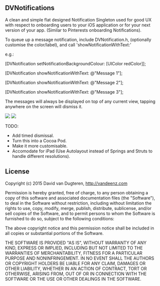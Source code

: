 DVNotifications
---

A clean and simple flat designed Notification Singleton used for good UX with respect to onboarding users to your iOS application or for your next version of your app. (Similar to Pinterests onboarding Notifications).

To queue up a message notification, include DVNotification.h, (optionally customise the color/label), and call 'showNotificationWithText:'

e.g.:

[DVNotification setNotificationBackgroundColour: [UIColor redColor]];

[DVNotification showNotificationWithText: @"Message 1"];

[DVNotification showNotificationWithText: @"Message 2"];

[DVNotification showNotificationWithText: @"Message 3"];

The messages will always be displayed on top of any current view, tapping anywhere on the screen will dismiss it.

[![](http://s14.postimg.org/40awaskoh/IMG_1550.png)](http://s14.postimg.org/40awaskoh/IMG_1550.png)
[![](http://s13.postimg.org/v8gs4rt4n/IMG_1551.png)](http://s13.postimg.org/v8gs4rt4n/IMG_1551.png)


TODO:
- Add timed dismissal.
- Turn this into a Cocoa Pod.
- Make it more customisable.
- Accomodate for iPad (Use Autolayout instead of Springs and Struts to handle different resolutions).

License
---

Copyright (c) 2015 David van Dugteren, http://vandeenz.com

Permission is hereby granted, free of charge, to any person obtaining
a copy of this software and associated documentation files (the
"Software"), to deal in the Software without restriction, including
without limitation the rights to use, copy, modify, merge, publish,
distribute, sublicense, and/or sell copies of the Software, and to
permit persons to whom the Software is furnished to do so, subject to
the following conditions:

The above copyright notice and this permission notice shall be
included in all copies or substantial portions of the Software.

THE SOFTWARE IS PROVIDED "AS IS", WITHOUT WARRANTY OF ANY KIND,
EXPRESS OR IMPLIED, INCLUDING BUT NOT LIMITED TO THE WARRANTIES OF
MERCHANTABILITY, FITNESS FOR A PARTICULAR PURPOSE AND
NONINFRINGEMENT. IN NO EVENT SHALL THE AUTHORS OR COPYRIGHT HOLDERS BE
LIABLE FOR ANY CLAIM, DAMAGES OR OTHER LIABILITY, WHETHER IN AN ACTION
OF CONTRACT, TORT OR OTHERWISE, ARISING FROM, OUT OF OR IN CONNECTION
WITH THE SOFTWARE OR THE USE OR OTHER DEALINGS IN THE SOFTWARE.

